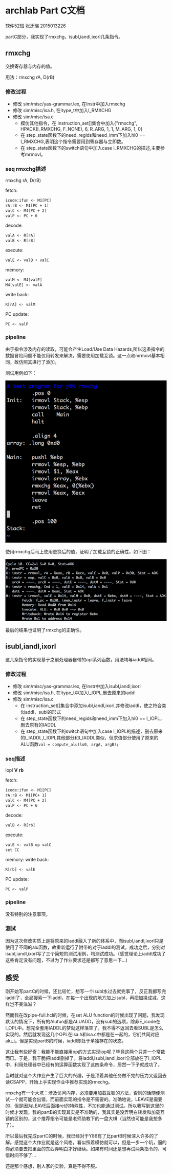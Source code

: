 # archlab Part C文档
软件52班 张迁瑞 2015013226

partC部分，我实现了rmxchg，isubl,iandl,ixorl几条指令。

## rmxchg
交换寄存器与内存的值。

用法：rmxchg rA, D(rB)

### 修改过程
- 修改 sim/misc/yas-grammar.lex, 在Instr中加入rmxchg
- 修改 sim/misc/isa.h,  在itype\_t中加入I\_RMXCHG
- 修改 sim/misc/isa.c
	- 模仿其他指令，在 instruction_set[]集合中加入{"rmxchg", HPACK(I\_RMXCHG, F\_NONE), 6,  R\_ARG, 1, 1, M\_ARG, 1, 0}
	- 在 step_state函数下的need\_regids和need\_imm下加入hi0 == I\_RMXCHG,表明这个指令需要用到寄存器与立即数。
	- 在 step_state函数下的switch语句中加入case I\_RMXCHG的描述,主要参考mrmovl。

### seq rmxchg描述

rmxchg rA, D(rB)

fetch:

    icode:ifun <- M1[PC]
    rA:rB <- M1[PC + 1]
    valC <- M4[PC + 2] 
    valP <- PC + 6

decode:   

    valA <- R[rA] 
    valB <- R[rB]

 execute:

	valE <- valB + valC
 
 memory:

    valM <- M4[valE]
    M4[valE] <- valA

 write back:

    R[rA] <- valM

 PC update:

    PC <- valP

### pipeline
由于指令涉及内存的读取，可能会产生Load/Use Data Hazards,所以这条指令的数据冒险问题不能仅用转发来解决，需要使用加载互锁。这一点和mrmovl基本相同，故仿照其进行了添加。

测试用例如下：

![](prove_test.png)

使用rmxchg后马上使用更换后的值，证明了加载互锁的正确性，如下图：

![](prove.png)

最后的结果也证明了rmxchg的正确性。

## isubl,iandl,ixorl
这几条指令的实现基于之前处理器自带的opl系列函数，用法均与iaddl相同。

### 修改过程
- 修改 sim/misc/yas-grammar.lex, 在Instr中加入isubl,iandl,ixorl
- 修改 sim/misc/isa.h,  在itype\_t中加入I\_IOPL,删去原来的iaddl
- 修改 sim/misc/isa.c
    - 在 instruction_set[]集合中添加isubl,iandl,ixorl,并修改iaddl，使之符合类似addl，subl的形式
    - 在 step_state函数下的need\_regids和need\_imm下加入hi0 == I\_IOPL，删去原有的IADDL
    - 在 step_state函数下的switch语句中加入case I\_IOPL的描述，删去原来的I\_IADDL,I\_IOPL其他部分和I\_IADDL类似，但求值部分使用了原来的ALU函数`val = compute_alu(lo0, argA, argB);`

### seq描述

iopl **V** **rb**

fetch:

    icode:ifun <- M1[PC]
    rA:rB <- M1[PC+ 1]
    valC <- M4[PC + 2]
    valP <- PC + 6  

 decode:

    valB <- R[rb]

 execute:

    valE <- valB op valC
    set CC

 memory:
 write back:

    R[rb] <- valE

 PC update:

    PC <- valP

### pipeline
没有特别的注意事项。
### 测试
因为这次修改实质上是将原来的iaddl融入了新的体系中，而isubl,iandl,ixorl只是使用了不同的alu函数，故重新运行了附带的对于iaddl的测试。成功之后，分别对isubl,iandl,ixorl写了三个简短的测试用例，均测试成功。（感觉理论上iaddl成功了这些肯定没有问题，不过为了作业要求还是都写了意思一下...)

## 感受
刚开始写partC的时候，还比较忙，想写一个isubl水过去就完事了，反正我都写完iaddl了，全局搜索一下iaddl，在每一个出现的地方加上isubl，再把加换成减，这样岂不美滋滋？

然而我在改pipe-full.hcl的时候，在set ALU function的时候出现了问题，我发现默认的情况下，所有的Alufun都是ALUADD，没有sub的选项，除非E\_icode在I\_OPL中。想完全套用IADDL的梦就这样落空了，我不得不返回去看SUBL是怎么实现的，然后就发现这几个OPL在isa.h和isa.c中都是在一起的，它们共同对应alu_t。但是实现partB的时候，iaddl却处于单独存在的状态。

这让我有些好奇：我能不能直接用op的方式实现iop呢？毕竟这两个只差一个常数而已。于是，我干脆把iaddl删掉了，将iaddl,isubl,iandl,ixorl全部放在了I\_IOPL中，利用处理器中已经有的运算函数实现了这四条命令，居然一下子就成功了。

当时就对这个大作业产生了巨大的兴趣，于是顶着其他任务做不完的压力又返回去读CSAPP，开始上手实现作业中推荐实现的rmxchg。

rmxchg有一个大坑：涉及访问内存，必须要用加载互锁的方法，否则的话随便测试一个就可能会出错，而前面实现的指令是不需要的。准确地说，LEAVE是需要的，但是因为LEAVE后面接ret的特殊性，不加也能通过测试。所以我写到这里的时候才发现，我的partB的实现其实是不准确的，我其实是没弄明白转发和加载互锁的区别的，这个推荐指令可能是老师助教下的一盘大棋（当然也可能是我想多了）。

所以最后我完成partC的时候，我已经对于Y86有了比partB时候深入许多的了解。感觉这个大作业就是这个风格，看似照着模仿就可以，但是一步一个坑，逼的你必须要去把里面的东西弄明白才好继续。如果有时间还是想再试两条指令的，可惜时间不够了...

还是那个感想，别人家的实验，真是不得不服。